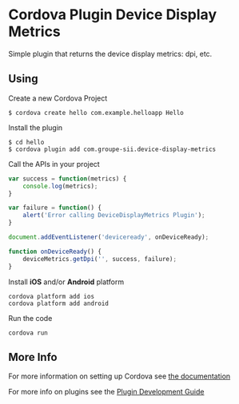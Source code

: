 # Cordova Plugin Device Display Metrics

Simple plugin that returns the device display metrics: dpi, etc.

## Using
Create a new Cordova Project

    $ cordova create hello com.example.helloapp Hello

Install the plugin

    $ cd hello
    $ cordova plugin add com.groupe-sii.device-display-metrics

Call the APIs in your project

```js
var success = function(metrics) {
    console.log(metrics);
}

var failure = function() {
    alert('Error calling DeviceDisplayMetrics Plugin');
}

document.addEventListener('deviceready', onDeviceReady);

function onDeviceReady() {
    deviceMetrics.getDpi('', success, failure);
}    
```

Install __iOS__ and/or __Android__ platform

    cordova platform add ios
    cordova platform add android

Run the code

    cordova run

## More Info

For more information on setting up Cordova see [the documentation](http://cordova.apache.org/docs/en/4.0.0/guide_cli_index.md.html#The%20Command-Line%20Interface)

For more info on plugins see the [Plugin Development Guide](http://cordova.apache.org/docs/en/4.0.0/guide_hybrid_plugins_index.md.html#Plugin%20Development%20Guide)
